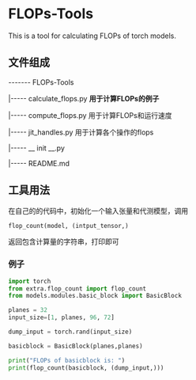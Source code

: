 # FLOPs-Tools

This is a tool for calculating FLOPs of torch models.





## 文件组成

------- FLOPs-Tools 

 |----- calculate_flops.py  **用于计算FLOPs的例子** 

 |----- compute_flops.py  用于计算FLOPs和运行速度

 |----- jit_handles.py     用于计算各个操作的flops

 |----- __ init __.py

 |----- README.md



## 工具用法

在自己的的代码中，初始化一个输入张量和代测模型，调用

```python
flop_count(model, (intput_tensor,)
```

返回包含计算量的字符串，打印即可





### 例子

```python
import torch
from extra.flop_count import flop_count
from models.modules.basic_block import BasicBlock 

planes = 32
input_size=[1, planes, 96, 72]

dump_input = torch.rand(input_size)

basicblock = BasicBlock(planes,planes)

print("FLOPs of basicblock is: ")
print(flop_count(basicblock, (dump_input,)))

```

